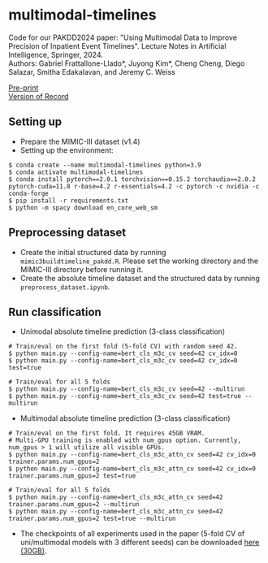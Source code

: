 # multimodal-timelines

Code for our PAKDD2024 paper: "Using Multimodal Data to Improve Precision of Inpatient Event Timelines". Lecture Notes in Artificial Intelligence, Springer, 2024.  
Authors: Gabriel Frattallone-Llado\*, Juyong Kim\*, Cheng Cheng, Diego Salazar, Smitha Edakalavan, and Jeremy C. Weiss

[Pre-print](https://github.com/jcweiss2/multimodal-timelines/blob/raw/PAKDD_2024___Multimodal_Event_Timelines_Preprint.pdf)  
[Version of Record](https://link.springer.com/chapter/10.1007/978-981-97-2238-9_25)

## Setting up

- Prepare the MIMIC-III dataset (v1.4)
- Setting up the environment:
```
$ conda create --name multimodal-timelines python=3.9
$ conda activate multimodal-timelines
$ conda install pytorch==2.0.1 torchvision==0.15.2 torchaudio==2.0.2 pytorch-cuda=11.8 r-base=4.2 r-essentials=4.2 -c pytorch -c nvidia -c conda-forge
$ pip install -r requirements.txt
$ python -m spacy download en_core_web_sm
```

## Preprocessing dataset

- Create the initial structured data by running `mimic3buildtimeline_pakdd.R`. Please set the working directory and the MIMIC-III directory before running it.
- Create the absolute timeline dataset and the structured data by running `preprocess_dataset.ipynb`.

## Run classification

- Unimodal absolute timeline prediction (3-class classification)
```
# Train/eval on the first fold (5-fold CV) with random seed 42.
$ python main.py --config-name=bert_cls_m3c_cv seed=42 cv_idx=0
$ python main.py --config-name=bert_cls_m3c_cv seed=42 cv_idx=0 test=true

# Train/eval for all 5 folds
$ python main.py --config-name=bert_cls_m3c_cv seed=42 --multirun
$ python main.py --config-name=bert_cls_m3c_cv seed=42 test=true --multirun
```
- Multimodal absolute timeline prediction (3-class classification)
```
# Train/eval on the first fold. It requires 45GB VRAM.
# Multi-GPU training is enabled with num_gpus option. Currently, num_gpus > 1 will utilize all visible GPUs.
$ python main.py --config-name=bert_cls_m3c_attn_cv seed=42 cv_idx=0 trainer.params.num_gpus=2
$ python main.py --config-name=bert_cls_m3c_attn_cv seed=42 cv_idx=0 trainer.params.num_gpus=2 test=true

# Train/eval for all 5 folds
$ python main.py --config-name=bert_cls_m3c_attn_cv seed=42 trainer.params.num_gpus=2 --multirun
$ python main.py --config-name=bert_cls_m3c_attn_cv seed=42 trainer.params.num_gpus=2 test=true --multirun
```
- The checkpoints of all experiments used in the paper (5-fold CV of uni/multimodal models with 3 different seeds) can be downloaded [here (30GB)](https://drive.google.com/file/d/1SPlVZdqfy8I44EWhLRMFxC_eukpmNKnH/view?usp=drive_link).

